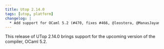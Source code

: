 ```yaml
---
title: Utop 2.14.0
tags: [utop, platform]
changelog: |
  * Add support for OCaml 5.2 (#470, fixes #466, @leostera, @ManasJayanth, @huwaireb)
---
```


This release of UTop 2.14.0 brings support for the upcoming version of the compiler, OCaml 5.2.
